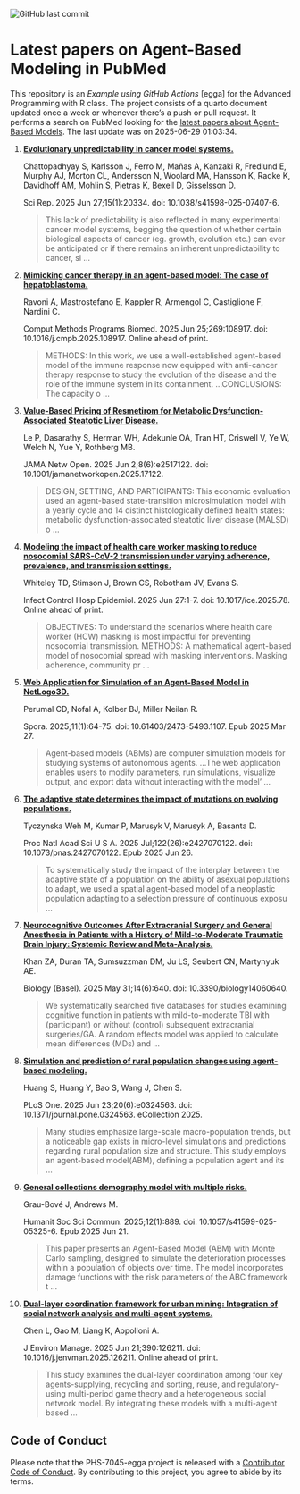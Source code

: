 ![GitHub last
commit](https://img.shields.io/github/last-commit/UofUEpiBio/PHS-7045-egga.png)

# Latest papers on Agent-Based Modeling in PubMed

This repository is an *Example using GitHub Actions* \[egga\] for the
Advanced Programming with R class. The project consists of a quarto
document updated once a week or whenever there’s a push or pull request.
It performs a search on PubMed looking for the <a
href="https://pubmed.ncbi.nlm.nih.gov/?term=agent-based+model&amp;sort=date"
target="_blank">latest papers about Agent-Based Models</a>. The last
update was on 2025-06-29 01:03:34.

<div class="cell">

</div>

1.  [**Evolutionary unpredictability in cancer model
    systems.**](https://pubmed.ncbi.nlm.nih.gov/40579452/)

    Chattopadhyay S, Karlsson J, Ferro M, Mañas A, Kanzaki R, Fredlund
    E, Murphy AJ, Morton CL, Andersson N, Woolard MA, Hansson K, Radke
    K, Davidhoff AM, Mohlin S, Pietras K, Bexell D, Gisselsson D.

    Sci Rep. 2025 Jun 27;15(1):20334. doi: 10.1038/s41598-025-07407-6.

    > This lack of predictability is also reflected in many experimental
    > cancer model systems, begging the question of whether certain
    > biological aspects of cancer (eg. growth, evolution etc.) can ever
    > be anticipated or if there remains an inherent unpredictability to
    > cancer, si …

2.  [**Mimicking cancer therapy in an agent-based model: The case of
    hepatoblastoma.**](https://pubmed.ncbi.nlm.nih.gov/40578125/)

    Ravoni A, Mastrostefano E, Kappler R, Armengol C, Castiglione F,
    Nardini C.

    Comput Methods Programs Biomed. 2025 Jun 25;269:108917. doi:
    10.1016/j.cmpb.2025.108917. Online ahead of print.

    > METHODS: In this work, we use a well-established agent-based model
    > of the immune response now equipped with anti-cancer therapy
    > response to study the evolution of the disease and the role of the
    > immune system in its containment. …CONCLUSIONS: The capacity o …

3.  [**Value-Based Pricing of Resmetirom for Metabolic
    Dysfunction-Associated Steatotic Liver
    Disease.**](https://pubmed.ncbi.nlm.nih.gov/40577015/)

    Le P, Dasarathy S, Herman WH, Adekunle OA, Tran HT, Criswell V, Ye
    W, Welch N, Yue Y, Rothberg MB.

    JAMA Netw Open. 2025 Jun 2;8(6):e2517122. doi:
    10.1001/jamanetworkopen.2025.17122.

    > DESIGN, SETTING, AND PARTICIPANTS: This economic evaluation used
    > an agent-based state-transition microsimulation model with a
    > yearly cycle and 14 distinct histologically defined health states:
    > metabolic dysfunction-associated steatotic liver disease (MALSD) o
    > …

4.  [**Modeling the impact of health care worker masking to reduce
    nosocomial SARS-CoV-2 transmission under varying adherence,
    prevalence, and transmission
    settings.**](https://pubmed.ncbi.nlm.nih.gov/40576073/)

    Whiteley TD, Stimson J, Brown CS, Robotham JV, Evans S.

    Infect Control Hosp Epidemiol. 2025 Jun 27:1-7. doi:
    10.1017/ice.2025.78. Online ahead of print.

    > OBJECTIVES: To understand the scenarios where health care worker
    > (HCW) masking is most impactful for preventing nosocomial
    > transmission. METHODS: A mathematical agent-based model of
    > nosocomial spread with masking interventions. Masking adherence,
    > community pr …

5.  [**Web Application for Simulation of an Agent-Based Model in
    NetLogo3D.**](https://pubmed.ncbi.nlm.nih.gov/40575249/)

    Perumal CD, Nofal A, Kolber BJ, Miller Neilan R.

    Spora. 2025;11(1):64-75. doi: 10.61403/2473-5493.1107. Epub 2025 Mar
    27.

    > Agent-based models (ABMs) are computer simulation models for
    > studying systems of autonomous agents. …The web application
    > enables users to modify parameters, run simulations, visualize
    > output, and export data without interacting with the model’ …

6.  [**The adaptive state determines the impact of mutations on evolving
    populations.**](https://pubmed.ncbi.nlm.nih.gov/40569384/)

    Tyczynska Weh M, Kumar P, Marusyk V, Marusyk A, Basanta D.

    Proc Natl Acad Sci U S A. 2025 Jul;122(26):e2427070122. doi:
    10.1073/pnas.2427070122. Epub 2025 Jun 26.

    > To systematically study the impact of the interplay between the
    > adaptive state of a population on the ability of asexual
    > populations to adapt, we used a spatial agent-based model of a
    > neoplastic population adapting to a selection pressure of
    > continuous exposu …

7.  [**Neurocognitive Outcomes After Extracranial Surgery and General
    Anesthesia in Patients with a History of Mild-to-Moderate Traumatic
    Brain Injury: Systemic Review and
    Meta-Analysis.**](https://pubmed.ncbi.nlm.nih.gov/40563891/)

    Khan ZA, Duran TA, Sumsuzzman DM, Ju LS, Seubert CN, Martynyuk AE.

    Biology (Basel). 2025 May 31;14(6):640. doi:
    10.3390/biology14060640.

    > We systematically searched five databases for studies examining
    > cognitive function in patients with mild-to-moderate TBI with
    > (participant) or without (control) subsequent extracranial
    > surgeries/GA. A random effects model was applied to calculate mean
    > differences (MDs) and …

8.  [**Simulation and prediction of rural population changes using
    agent-based modeling.**](https://pubmed.ncbi.nlm.nih.gov/40549741/)

    Huang S, Huang Y, Bao S, Wang J, Chen S.

    PLoS One. 2025 Jun 23;20(6):e0324563. doi:
    10.1371/journal.pone.0324563. eCollection 2025.

    > Many studies emphasize large-scale macro-population trends, but a
    > noticeable gap exists in micro-level simulations and predictions
    > regarding rural population size and structure. This study employs
    > an agent-based model(ABM), defining a population agent and its …

9.  [**General collections demography model with multiple
    risks.**](https://pubmed.ncbi.nlm.nih.gov/40546973/)

    Grau-Bové J, Andrews M.

    Humanit Soc Sci Commun. 2025;12(1):889. doi:
    10.1057/s41599-025-05325-6. Epub 2025 Jun 21.

    > This paper presents an Agent-Based Model (ABM) with Monte Carlo
    > sampling, designed to simulate the deterioration processes within
    > a population of objects over time. The model incorporates damage
    > functions with the risk parameters of the ABC framework t …

10. [**Dual-layer coordination framework for urban mining: Integration
    of social network analysis and multi-agent
    systems.**](https://pubmed.ncbi.nlm.nih.gov/40544817/)

    Chen L, Gao M, Liang K, Appolloni A.

    J Environ Manage. 2025 Jun 21;390:126211. doi:
    10.1016/j.jenvman.2025.126211. Online ahead of print.

    > This study examines the dual-layer coordination among four key
    > agents-supplying, recycling and sorting, reuse, and
    > regulatory-using multi-period game theory and a heterogeneous
    > social network model. By integrating these models with a
    > multi-agent based …

## Code of Conduct

Please note that the PHS-7045-egga project is released with a
[Contributor Code of
Conduct](https://contributor-covenant.org/version/2/1/CODE_OF_CONDUCT.html).
By contributing to this project, you agree to abide by its terms.
